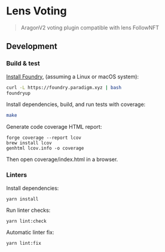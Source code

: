 # Lens Voting

> AragonV2 voting plugin compatible with lens FollowNFT

## Development

### Build & test

[Install Foundry](https://book.getfoundry.sh/getting-started/installation.html), (assuming a Linux or macOS system):

```bash
curl -L https://foundry.paradigm.xyz | bash
foundryup
```

Install dependencies, build, and run tests with coverage:

```bash
make
```

Generate code coverage HTML report:

```
forge coverage --report lcov
brew install lcov
genhtml lcov.info -o coverage
```

Then open coverage/index.html in a browser.

### Linters

Install dependencies:

```
yarn install
```

Run linter checks:

```
yarn lint:check
```

Automatic linter fix:

```
yarn lint:fix
```
